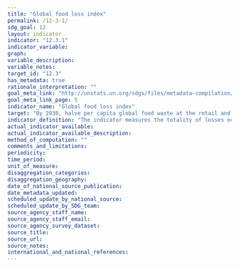 ```yaml
---
title: "Global food loss index"
permalink: /12-3-1/
sdg_goal: 12
layout: indicator
indicator: "12.3.1"
indicator_variable: 
graph: 
variable_description: 
variable_notes: 
target_id: "12.3"
has_metadata: true
rationale_interpretation: ""
goal_meta_link: "http://unstats.un.org/sdgs/files/metadata-compilation/Metadata-Goal-12.pdf"
goal_meta_link_page: 5
indicator_name: "Global food loss index"
target: "By 2030, halve per capita global food waste at the retail and consumer levels and reduce food losses along production and supply chains, including post-harvest losses."
indicator_definition: "The indicator measures the totality of losses occurring from the time at which production of an agricultural product is recorded until it reaches the final consumer as food. While calculated on a quantity basis, it is subsequently transformed to dietary energy supplies (in kcal) per capita allowing consistent aggregation and then indexed. The indicator will be calculated on an annual frequency broken down by country and commodity."
actual_indicator_available: 
actual_indicator_available_description: 
method_of_computation: ""
comments_and_limitations: 
periodicity: 
time_period: 
unit_of_measure: 
disaggregation_categories: 
disaggregation_geography: 
date_of_national_source_publication: 
date_metadata_updated: 
scheduled_update_by_national_source: 
scheduled_update_by_SDG_team: 
source_agency_staff_name: 
source_agency_staff_email: 
source_agency_survey_dataset: 
source_title: 
source_url: 
source_notes: 
international_and_national_references: 
---
```


